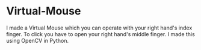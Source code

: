 # Virtual-Mouse
I made a Virtual Mouse which you can operate with your right hand's index finger. To click you have to open your right hand's middle finger. I made this using OpenCV in Python.
